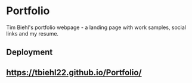 # Portfolio
Tim Biehl's portfolio webpage - a landing page with work samples, social links and my resume.

<h2>Deployment<h2>

https://tbiehl22.github.io/Portfolio/
